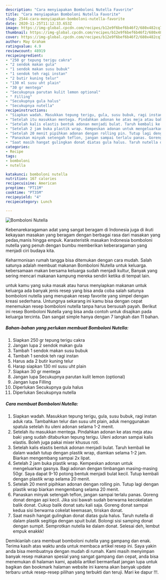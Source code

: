 ```yaml
---
description: "Cara menyiapakan Bomboloni Nutella Favorite"
title: "Cara menyiapakan Bomboloni Nutella Favorite"
slug: 2544-cara-menyiapakan-bomboloni-nutella-favorite
date: 2020-11-25T11:12:33.653Z
image: https://img-global.cpcdn.com/recipes/b12e9f6bef6b46f2/680x482cq70/bomboloni-nutella-foto-resep-utama.jpg
thumbnail: https://img-global.cpcdn.com/recipes/b12e9f6bef6b46f2/680x482cq70/bomboloni-nutella-foto-resep-utama.jpg
cover: https://img-global.cpcdn.com/recipes/b12e9f6bef6b46f2/680x482cq70/bomboloni-nutella-foto-resep-utama.jpg
author: May Graham
ratingvalue: 4.9
reviewcount: 48919
recipeingredient:
- "250 gr tepung terigu cakra"
- "2 sendok makan gula"
- "1 sendok makan susu bubuk"
- "1 sendok teh ragi instan"
- "2 butir kuning telur"
- "130 ml susu uht plain"
- "30 gr mentega"
- "Secukupnya parutan kulit lemon optional"
- " Filling"
- "Secukupnya gula halus"
- "Secukupnya nutella"
recipeinstructions:
- "Siapkan wadah. Masukkan tepung terigu, gula, susu bubuk, ragi instan aduk rata. Tambahkan telur dan susu uht plain, aduk menggunakan spatula setelah itu uleni adonan selama 1-2 menit."
- "Setelah itu masukkan mentega. Pindahkan adonan ke atas meja atau baki yang sudah ditaburkan tepung terigu. Uleni adonan sampai kalis elastis. Boleh juga pakai mixer khusus roti."
- "Setelah kalis elastis bentuk adonan menjadi bulat. Taruh kembali ke dalam wadah tutup dengan plastik wrap, diamkan selama 1-2 jam. Biarkan mengembang sampai 2x lipat."
- "Setelah 2 jam buka plastik wrap. Kempeskan adonan untuk mengeluarkan gasnya. Bagi adonan dengan timbangan masing-masing 50gr. Saya dapat 9-10 potong bentuk menjadi bulat kecil. Tutup kembali dengan plastik wrap selama 20 menit."
- "Setelah 20 menit pipihkan adonan dengan rolling pin. Tutup lagi dengan plastik wrap biarkan mengembang selama 20 menit."
- "Panaskan minyak setengah teflon, jangan sampai terlalu panas. Goreng donat dengan api kecil. Jika sisi bawah sudah berwarna kecokelatan balik donat. Cukup balik donat satu kali saja. Goreng donat sampai kedua sisi berwarna cokelat keemasan, tiriskan donat."
- "Saat masih hangat gulingkan donat diatas gula halus. Taruh nutella di dalam plastik segitiga dengan spuit bulat. Bolongi sisi samping donat dengan sumpit. Semprotkan nutella ke dalam donat. Selesai deh, lembut empuk enakkk!"
categories:
- Recipe
tags:
- bomboloni
- nutella

katakunci: bomboloni nutella 
nutrition: 167 calories
recipecuisine: American
preptime: "PT11M"
cooktime: "PT35M"
recipeyield: "4"
recipecategory: Lunch

---
```



![Bomboloni Nutella](https://img-global.cpcdn.com/recipes/b12e9f6bef6b46f2/680x482cq70/bomboloni-nutella-foto-resep-utama.jpg)

Kebenarekaragaman adat yang sangat beragam di Indonesia juga di ikuti kekayaan masakan yang beragam dengan berbagai rasa dari masakan yang pedas,manis hingga empuk. Karasteristik masakan Indonesia bomboloni nutella yang penuh dengan bumbu memberikan keberaragaman yang menjadi ciri budaya kita.




Keharmonisan rumah tangga bisa ditemukan dengan cara mudah. Salah satunya adalah membuat makanan Bomboloni Nutella untuk keluarga. kebersamaan makan bersama keluarga sudah menjadi kultur, Banyak yang sering mencari makanan kampung mereka sendiri ketika di tempat lain.

untuk kamu yang suka masak atau harus menyiapkan makanan untuk keluarga ada banyak jenis resep yang bisa anda coba salah satunya bomboloni nutella yang merupakan resep favorite yang simpel dengan kreasi sederhana. Untungnya sekarang ini kamu bisa dengan cepat menemukan resep bomboloni nutella tanpa harus bersusah payah.
Berikut ini resep Bomboloni Nutella yang bisa anda contoh untuk disajikan pada keluarga tercinta. Dan sangat simple hanya dengan 7 langkah dan 11 bahan.


<!--inarticleads1-->

##### Bahan-bahan yang perlukan membuat Bomboloni Nutella:

1. Siapkan 250 gr tepung terigu cakra
1. Jangan lupa 2 sendok makan gula
1. Tambah 1 sendok makan susu bubuk
1. Tambah 1 sendok teh ragi instan
1. Harus ada 2 butir kuning telur
1. Harap siapkan 130 ml susu uht plain
1. Siapkan 30 gr mentega
1. Jangan lupa Secukupnya parutan kulit lemon (optional)
1. Jangan lupa  Filling
1. Diperlukan Secukupnya gula halus
1. Diperlukan Secukupnya nutella




<!--inarticleads2-->

##### Cara membuat  Bomboloni Nutella:

1. Siapkan wadah. Masukkan tepung terigu, gula, susu bubuk, ragi instan aduk rata. Tambahkan telur dan susu uht plain, aduk menggunakan spatula setelah itu uleni adonan selama 1-2 menit.
1. Setelah itu masukkan mentega. Pindahkan adonan ke atas meja atau baki yang sudah ditaburkan tepung terigu. Uleni adonan sampai kalis elastis. Boleh juga pakai mixer khusus roti.
1. Setelah kalis elastis bentuk adonan menjadi bulat. Taruh kembali ke dalam wadah tutup dengan plastik wrap, diamkan selama 1-2 jam. Biarkan mengembang sampai 2x lipat.
1. Setelah 2 jam buka plastik wrap. Kempeskan adonan untuk mengeluarkan gasnya. Bagi adonan dengan timbangan masing-masing 50gr. Saya dapat 9-10 potong bentuk menjadi bulat kecil. Tutup kembali dengan plastik wrap selama 20 menit.
1. Setelah 20 menit pipihkan adonan dengan rolling pin. Tutup lagi dengan plastik wrap biarkan mengembang selama 20 menit.
1. Panaskan minyak setengah teflon, jangan sampai terlalu panas. Goreng donat dengan api kecil. Jika sisi bawah sudah berwarna kecokelatan balik donat. Cukup balik donat satu kali saja. Goreng donat sampai kedua sisi berwarna cokelat keemasan, tiriskan donat.
1. Saat masih hangat gulingkan donat diatas gula halus. Taruh nutella di dalam plastik segitiga dengan spuit bulat. Bolongi sisi samping donat dengan sumpit. Semprotkan nutella ke dalam donat. Selesai deh, lembut empuk enakkk!




Demikianlah cara membuat bomboloni nutella yang gampang dan enak. Terima kasih atas waktu anda untuk membaca artikel resep ini. Saya yakin anda bisa membuatnya dengan mudah di rumah. Kami masih menyimpan banyak resep makanan spesial yang sangat gampang dan cepat, anda bisa menemukan di halaman kami, apabila artikel bermanfaat jangan lupa untuk bagikan dan bookmark halaman website ini karena akan banyak update terbaru untuk resep-resep pilihan yang terbukti dan teruji. Mari ke dapur !!!. 
